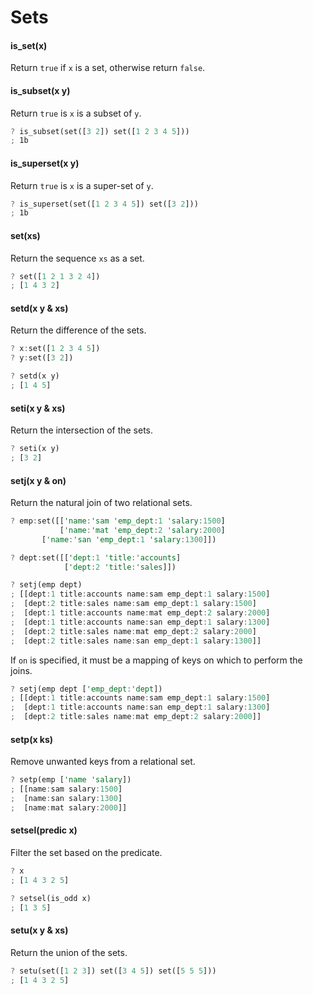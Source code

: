 # Sets

#### is_set(x)

Return `true` if `x` is a set, otherwise return `false`.

#### is_subset(x y)

Return `true` is `x` is a subset of `y`.

```rust
? is_subset(set([3 2]) set([1 2 3 4 5]))
; 1b
```

#### is_superset(x y)

Return `true` is `x` is a super-set of `y`.

```rust
? is_superset(set([1 2 3 4 5]) set([3 2]))
; 1b
```

#### set(xs)

Return the sequence `xs` as a set.

```rust
? set([1 2 1 3 2 4])
; [1 4 3 2]
```

#### setd(x y & xs)

Return the difference of the sets.

```rust
? x:set([1 2 3 4 5])
? y:set([3 2])

? setd(x y)
; [1 4 5]
```

#### seti(x y & xs)

Return the intersection of the sets.

```rust
? seti(x y)
; [3 2]
```

#### setj(x y & on)

Return the natural join of two relational sets.

```rust
? emp:set([['name:'sam 'emp_dept:1 'salary:1500]
           ['name:'mat 'emp_dept:2 'salary:2000]
	   ['name:'san 'emp_dept:1 'salary:1300]])

? dept:set([['dept:1 'title:'accounts]
            ['dept:2 'title:'sales]])

? setj(emp dept)
; [[dept:1 title:accounts name:sam emp_dept:1 salary:1500]
;  [dept:2 title:sales name:sam emp_dept:1 salary:1500]
;  [dept:1 title:accounts name:mat emp_dept:2 salary:2000]
;  [dept:1 title:accounts name:san emp_dept:1 salary:1300]
;  [dept:2 title:sales name:mat emp_dept:2 salary:2000]
;  [dept:2 title:sales name:san emp_dept:1 salary:1300]]
```

If `on` is specified, it must be a mapping of keys on which to perform the joins.

```rust
? setj(emp dept ['emp_dept:'dept])
; [[dept:1 title:accounts name:sam emp_dept:1 salary:1500]
;  [dept:1 title:accounts name:san emp_dept:1 salary:1300]
;  [dept:2 title:sales name:mat emp_dept:2 salary:2000]]
```

#### setp(x ks)

Remove unwanted keys from a relational set.

```rust
? setp(emp ['name 'salary])
; [[name:sam salary:1500]
;  [name:san salary:1300]
;  [name:mat salary:2000]]
``` 

#### setsel(predic x)

Filter the set based on the predicate.


```rust
? x
; [1 4 3 2 5]

? setsel(is_odd x)
; [1 3 5]
```

#### setu(x y & xs)

Return the union of the sets.

```rust
? setu(set([1 2 3]) set([3 4 5]) set([5 5 5]))
; [1 4 3 2 5]
```